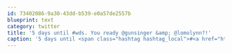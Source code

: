 ```yaml
---
id: 73402086-9a30-43dd-b539-e0a57de2557b
blueprint: text
category: twitter
title: '5 days until #wds. You ready @gunsinger &amp; @lomolynn?!'
caption: '5 days until <span class="hashtag hashtag_local">#<a href="http://tweettemp.darylchymko.ca/?tag=wds">wds</a>. You ready <span class="username username_linked">@<a href="https://twitter.com/gunsinger" title="Cynthia Gunsinger">gunsinger</a></span> &amp; @lomolynn?!'
---
```


